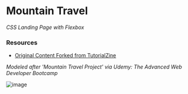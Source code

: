 # Mountain Travel

_CSS Landing Page with Flexbox_

### Resources
- [Original Content Forked from TutorialZine](https://tutorialzine.com/2016/06/freebie-landing-page-template-with-flexbox)

_Modeled after 'Mountain Travel Project' via Udemy: The Advanced Web Developer Bootcamp_

![image](https://i.imgur.com/Ul82niI.png)
